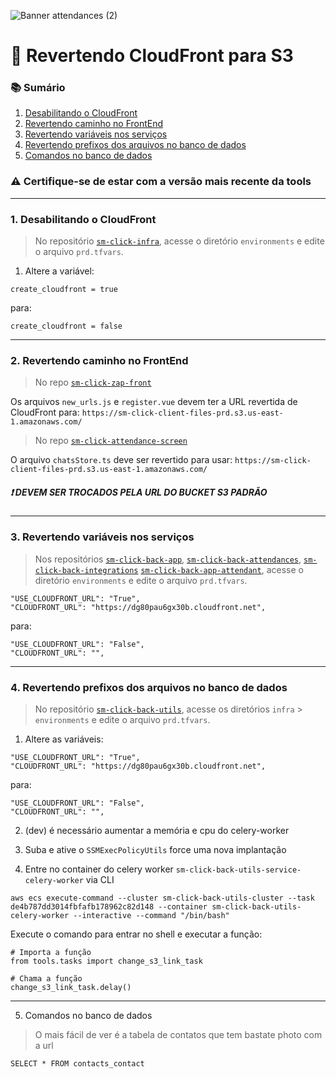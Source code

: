![Banner attendances (2)](https://github.com/user-attachments/assets/5e5fa12a-5552-470f-a279-1db95856964b)

# 🔁 Revertendo CloudFront para S3


### 📚 Sumário

1. [Desabilitando o CloudFront](#1-desabilitando-o-cloudfront)  
2. [Revertendo caminho no FrontEnd](#2-revertendo-caminho-no-frontend)  
3. [Revertendo variáveis nos serviços](#3-revertendo-variáveis-nos-serviços)  
4. [Revertendo prefixos dos arquivos no banco de dados](#4-revertendo-prefixos-dos-arquivos-no-banco-de-dados)  
5. [Comandos no banco de dados](#5-comandos-no-banco-de-dados)

### ⚠️ Certifique-se de estar com a versão mais recente da tools

---

### 1. Desabilitando o CloudFront

> No repositório [`sm-click-infra`](https://github.com/service-marketing/sm-click-infra), acesse o diretório `environments` e edite o arquivo `prd.tfvars`.

1. Altere a variável:

```hcl
create_cloudfront = true
```
para:

```hcl
create_cloudfront = false
```

<hr />


### 2. Revertendo caminho no FrontEnd
> No repo [`sm-click-zap-front`](https://github.com/service-marketing/sm-zap-front)

Os arquivos `new_urls.js` e `register.vue` devem ter a URL revertida de CloudFront para: `https://sm-click-client-files-prd.s3.us-east-1.amazonaws.com/`

> No repo [`sm-click-attendance-screen`](https://github.com/service-marketing/sm-click-attendance-screen)

O arquivo `chatsStore.ts` deve ser revertido para usar: `https://sm-click-client-files-prd.s3.us-east-1.amazonaws.com/`

##### ❗  DEVEM SER TROCADOS PELA URL DO BUCKET S3 PADRÃO

<hr />

### 3. Revertendo variáveis nos serviços

> Nos repositórios [`sm-click-back-app`](https://github.com/service-marketing/sm-click-back-app), [`sm-click-back-attendances`](https://github.com/service-marketing/sm-click-back-attendances), [`sm-click-back-integrations`](https://github.com/service-marketing/sm-click-back-integrations) [`sm-click-back-app-attendant`](https://github.com/service-marketing/sm-click-back-app-attendant), acesse o diretório `environments` e edite o arquivo `prd.tfvars`.

```hcl
"USE_CLOUDFRONT_URL": "True",
"CLOUDFRONT_URL": "https://dg80pau6gx30b.cloudfront.net",
```

para:

```hcl
"USE_CLOUDFRONT_URL": "False",
"CLOUDFRONT_URL": "",
```

<hr />


### 4. Revertendo prefixos dos arquivos no banco de dados

> No repositório [`sm-click-back-utils`](https://github.com/service-marketing/sm-click-back-utils), acesse os diretórios `infra` > `environments` e edite o arquivo `prd.tfvars`.

1. Altere as variáveis:

```hcl
"USE_CLOUDFRONT_URL": "True",
"CLOUDFRONT_URL": "https://dg80pau6gx30b.cloudfront.net",
```

para:

```hcl
"USE_CLOUDFRONT_URL": "False",
"CLOUDFRONT_URL": "",
```

2. (dev) é necessário aumentar a memória e cpu do celery-worker

3. Suba e ative o `SSMExecPolicyUtils` force uma nova implantação

4. Entre no container do celery worker `sm-click-back-utils-service-celery-worker` via CLI

```hcl
aws ecs execute-command --cluster sm-click-back-utils-cluster --task de4b787dd3014fbfafb178962c82d148 --container sm-click-back-utils-celery-worker --interactive --command "/bin/bash" 
```

Execute o comando para entrar no shell e executar a função:

```hcl
# Importa a função
from tools.tasks import change_s3_link_task

# Chama a função
change_s3_link_task.delay()
```
  
<hr />

5. Comandos no banco de dados

> O mais fácil de ver é a tabela de contatos que tem bastate photo com a url

```hcl
SELECT * FROM contacts_contact
```
